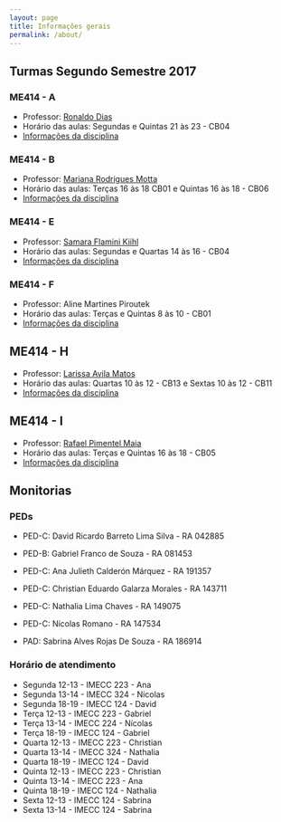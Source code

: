 ```yaml
---
layout: page
title: Informações gerais
permalink: /about/
---
```



## Turmas Segundo Semestre 2017

### ME414 - A

* Professor: [Ronaldo Dias](http://www.ime.unicamp.br/~dias/)
* Horário das aulas: Segundas e Quintas 21 às 23 - CB04
* [Informações da disciplina](http://www.ime.unicamp.br/~dias/ME414-A.html)

### ME414 - B

* Professor: [Mariana Rodrigues Motta](http://www.ime.unicamp.br/~marianar/)
* Horário das aulas: Terças 16 às 18 CB01 e Quintas 16 às 18 - CB06
* [Informações da disciplina](http://www.ggte.unicamp.br/eam/course/view.php?id=5081)


### ME414 - E

* Professor: [Samara Flamini Kiihl](http://www.ime.unicamp.br/~samara/)
* Horário das aulas: Segundas e Quartas 14 às 16 - CB04
* [Informações da disciplina](http://www.ggte.unicamp.br/eam/course/view.php?id=4724)

### ME414 - F

* Professor: Aline Martines Piroutek
* Horário das aulas: Terças e Quintas 8 às 10 - CB01
* [Informações da disciplina](http://www.ggte.unicamp.br/eam/course/view.php?id=5104)

## ME414 - H

* Professor: [Larissa Avila Matos](http://www.ime.unicamp.br/departamentos/estatistica/corpo-docente#)
* Horário das aulas: Quartas 10 às 12 - CB13 e Sextas 10 às 12 - CB11
* [Informações da disciplina](http://www.ggte.unicamp.br/eam/course/view.php?id=4705)

## ME414 - I

* Professor: [Rafael Pimentel Maia](http://www.ime.unicamp.br/~rafaelmaia/)
* Horário das aulas: Terças e Quintas 16 às 18 - CB05
* [Informações da disciplina](http://www.ggte.unicamp.br/eam/enrol/index.php?id=4949)


## Monitorias

### PEDs

* PED-C: David Ricardo Barreto Lima Silva - RA 042885

* PED-B: Gabriel Franco de Souza - RA 081453

* PED-C: Ana Julieth Calderón Márquez - RA 191357    

* PED-C: Christian Eduardo Galarza Morales - RA 143711

* PED-C: Nathalia Lima Chaves - RA 149075

* PED-C: Nícolas Romano - RA 147534

* PAD: Sabrina Alves Rojas De Souza - RA 186914

### Horário de atendimento

* Segunda 12-13 - IMECC 223 - Ana
* Segunda 13-14 - IMECC 324 - Nícolas
* Segunda 18-19 - IMECC 124 - David
* Terça 12-13 - IMECC 223 - Gabriel
* Terça 13-14 - IMECC 224 - Nícolas
* Terça 18-19 - IMECC 124 - Gabriel
* Quarta 12-13 - IMECC 223 - Christian
* Quarta 13-14 - IMECC 324 - Nathalia
* Quarta 18-19 - IMECC 124 - David
* Quinta 12-13 - IMECC 223 - Christian
* Quinta 13-14 - IMECC 223 - Ana
* Quinta 18-19 - IMECC 124 - Nathalia
* Sexta 12-13 - IMECC 124 - Sabrina
* Sexta 13-14 - IMECC 124 - Sabrina

